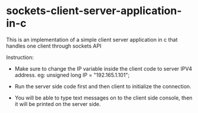 # sockets-client-server-application-in-c
This is an implementation of a simple client server application in c that handles one client through sockets API

Instruction:

* Make sure to change the IP variable inside the client code to server IPV4 address.
eg: unsigned long IP = "192.165.1.101";

* Run the server side code first and then client to initialize the connection.
* You will be able to type text messages on to the client side console, then it will be printed on the server side.
